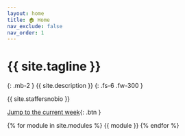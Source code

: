 ```yaml
---
layout: home
title: 🏠 Home
nav_exclude: false
nav_order: 1
---
```


# {{ site.tagline }}
{: .mb-2 }
{{ site.description }}
{: .fs-6 .fw-300 }

{{ site.staffersnobio }}

<!-- Lecture and discussion recordings can be found at [podcast.ucsd.edu](https://podcast.ucsd.edu). -->

[Jump to the current week](#week-8){: .btn }

{% for module in site.modules %}
{{ module }}
{% endfor %}
